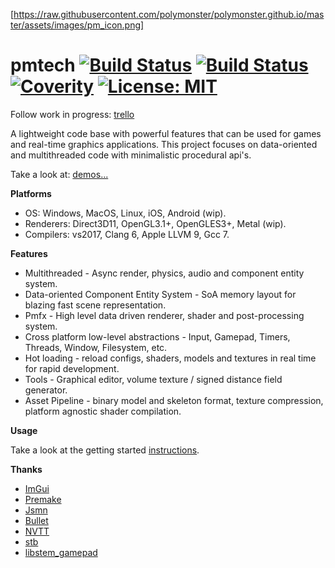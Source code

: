 [https://raw.githubusercontent.com/polymonster/polymonster.github.io/master/assets/images/pm_icon.png]

# pmtech [![Build Status](https://travis-ci.org/polymonster/pmtech.svg?branch=master)](https://travis-ci.org/polymonster/pmtech) [![Build Status](https://ci.appveyor.com/api/projects/status/5n3aguiq1ppjrhws?svg=true)](https://ci.appveyor.com/project/polymonster/pmtech) [![Coverity](https://scan.coverity.com/projects/17568/badge.svg?flat=1)](https://scan.coverity.com/projects/polymonster-pmtech) [![License: MIT](https://img.shields.io/badge/License-MIT-yellow.svg)](https://opensource.org/licenses/MIT)

Follow work in progress: 
[trello](https://trello.com/b/ciujzpUT)

A lightweight code base with powerful features that can be used for games and real-time graphics applications. This project focuses on data-oriented and multithreaded code with minimalistic procedural api's.

Take a look at: 
[demos...](https://polymonster.github.io/index.html)

**Platforms**  
- OS: Windows, MacOS, Linux, iOS, Android (wip).  
- Renderers: Direct3D11, OpenGL3.1+, OpenGLES3+, Metal (wip).   
- Compilers: vs2017, Clang 6, Apple LLVM 9, Gcc 7. 

**Features**  
- Multithreaded - Async render, physics, audio and component entity system. 
- Data-oriented Component Entity System - SoA memory layout for blazing fast scene representation.
- Pmfx - High level data driven renderer, shader and post-processing system.
- Cross platform low-level abstractions - Input, Gamepad, Timers, Threads, Window, Filesystem, etc.
- Hot loading - reload configs, shaders, models and textures in real time for rapid development.
- Tools - Graphical editor, volume texture / signed distance field generator.
- Asset Pipeline - binary model and skeleton format, texture compression, platform agnostic shader compilation. 

**Usage**  

Take a look at the getting started [instructions](https://github.com/polymonster/pmtech/wiki/Getting-Started).

**Thanks** 
- [ImGui](https://github.com/ocornut/imgui)
- [Premake](https://github.com/premake/premake-core)
- [Jsmn](https://github.com/zserge/jsmn)
- [Bullet](https://github.com/bulletphysics/bullet3)
- [NVTT](https://github.com/castano/nvidia-texture-tools)
- [stb](https://github.com/nothings/stb)
- [libstem_gamepad](https://github.com/ThemsAllTook/libstem_gamepad)
